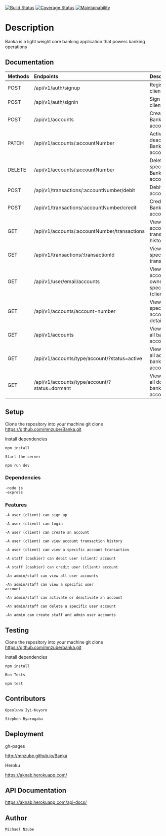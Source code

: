 [![Build Status](https://travis-ci.org/mnzube/Banka.svg?branch=develop)](https://travis-ci.org/mnzube/Banka)
[![Coverage Status](https://coveralls.io/repos/github/mnzube/Banka/badge.svg)](https://coveralls.io/github/mnzube/Banka)
[![Maintainability](https://api.codeclimate.com/v1/badges/7c0570b1713671955908/maintainability)](https://codeclimate.com/github/mnzube/Banka/maintainability)



# Description

Banka is a light weight core banking application that powers banking operations

## Documentation
| Methods         | Endpoints             | Descriptions  |
| :------------- | :--------------------| :-----|
| POST          |  /api/v1/auth/signup  |Register a client |
| POST          |  /api/v1/auth/signin  |Sign in a client |
| POST          |  /api/v1/accounts     |Create a Bank account|
| PATCH         |  /api/v1/accounts/:accountNumber |Activate or deactivate a Bank account|
| DELETE        |  /api/v1/accounts/:accountNumber | Delete a specific Bank account      |
| POST          |  /api/v1/transactions/:accountNumber/debit |Debit a Bank account       |
| POST          |  /api/v1/transactions/:accountNumber/credit | Credit a Bank account    |
| GET           |  /api/v1/accounts/:accountNumber/transactions |View an account’s transaction history|
| GET           | /api/v1/transactions/:transactionId |View a specific transaction |
| GET           | /api/v1/user/email/accounts |View all accounts owned by a specific user (client) |
| GET           | /api/v1/accounts/account-number | View a specific account’s details |
| GET           | /api/v1/accounts | View a list of all bank accounts |
| GET           | /api/v1/accounts/type/account/?status=active | View a list of all active bank accounts |
| GET           | /api/v1/accounts/type/account/?status=dormant | View a list of all dormant bank accounts |

## Setup

Clone the repository into your machine
git clone https://github.com/mnzube/Banka.git

Install dependencies
```
npm install

Start the server

npm run dev
```

### Dependencies
```
-node js 
-express

```

### Features
```
-A user (client) can sign up

-A user (client) can login

-A user (client) can create an account

-A user (client) can view account transaction history

-A user (client) can view a specific account transaction

-A staff (cashier) can debit user (client) account

-A staff (cashier) can credit user (client) account

-An admin/staff can view all user accounts

-An admin/staff can view a specific user 
account

-An admin/staff can activate or deactivate an account

-An admin/staff can delete a specific user account

-An admin can create staff and admin user accounts
```
## Testing
Clone the repository into your machine
git clone https://github.com/mnzube/banka.git

Install dependencies
```
npm install

Run Tests

npm test
```
## Contributors
```
Opeoluwa Iyi-Kuyoro

Stephen Byarugaba
```
## Deployment
gh-pages

http://mnzube.github.io/Banka

Heroku

https://aknab.herokuapp.com/


## API Documentation 

https://aknab.herokuapp.com/api-docs/


## Author
```
Michael Nzube
```
